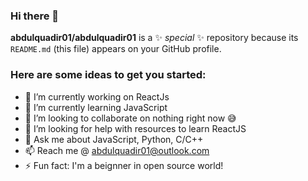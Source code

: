 ### Hi there 👋


**abdulquadir01/abdulquadir01** is a ✨ _special_ ✨ repository because its `README.md` (this file) appears on your GitHub profile.

### Here are some ideas to get you started:

- 🔭 I’m currently working on ReactJs
- 🌱 I’m currently learning JavaScript
- 👯 I’m looking to collaborate on nothing right now 😅
- 🤔 I’m looking for help with resources to learn ReactJS
- 💬 Ask me about JavaScript, Python, C/C++
- 📫 Reach me @ abdulquadir01@outlook.com 
- ⚡ Fun fact: I'm a beignner in open source world!

